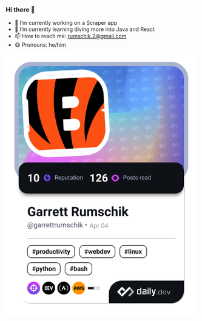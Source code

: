 ### Hi there 👋

<!--
**onlygarrett/onlygarrett** is a ✨ _special_ ✨ repository because its `README.md` (this file) appears on your GitHub profile.

Here are some ideas to get you started:

-->
- 🔭 I’m currently working on a Scraper app
- 🌱 I’m currently learning diving more into Java and React
- 📫 How to reach me: rumschik.2@gmail.com
- 😄 Pronouns: he/him

  
<a href="https://app.daily.dev/garrettrumschik"><img src="./devcard.png" width="652" alt="Garrett Rumschik's Dev Card"/></a>
